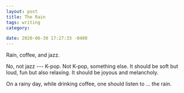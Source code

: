 ```yaml
---
layout: post
title: The Rain
tags: writing
category: 

date: 2020-06-30 17:27:33 -0400
---
```


Rain, coffee, and jazz.

No, not jazz --- K-pop. Not K-pop, something else. It should be soft but loud, fun but also relaxing. It should be joyous and melancholy.

On a rainy day, while drinking coffee, one should listen to ... the rain.
